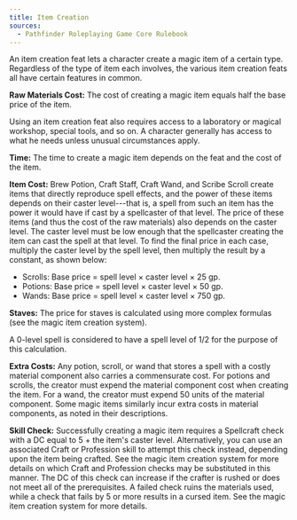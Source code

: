 ```yaml
---
title: Item Creation
sources:
  - Pathfinder Roleplaying Game Core Rulebook
---
```


An item creation feat lets a character create a magic item of a certain type. Regardless of the type of item each involves, the various item creation feats all have certain features in common.

**Raw Materials Cost:** The cost of creating a magic item equals half the base price of the item.

Using an item creation feat also requires access to a laboratory or magical workshop, special tools, and so on. A character generally has access to what he needs unless unusual circumstances apply.

**Time:** The time to create a magic item depends on the feat and the cost of the item.

**Item Cost:** Brew Potion, Craft Staff, Craft Wand, and Scribe Scroll create items that directly reproduce spell effects, and the power of these items depends on their caster level---that is, a spell from such an item has the power it would have if cast by a spellcaster of that level. The price of these items (and thus the cost of the raw materials) also depends on the caster level. The caster level must be low enough that the spellcaster creating the item can cast the spell at that level. To find the final price in each case, multiply the caster level by the spell level, then multiply the result by a constant, as shown below:

- Scrolls: Base price = spell level × caster level × 25 gp.
- Potions: Base price = spell level × caster level × 50 gp.
- Wands: Base price = spell level × caster level × 750 gp.

**Staves:** The price for staves is calculated using more complex formulas (see the magic item creation system).

A 0-level spell is considered to have a spell level of 1/2 for the purpose of this calculation.

**Extra Costs:** Any potion, scroll, or wand that stores a spell with a costly material component also carries a commensurate cost. For potions and scrolls, the creator must expend the material component cost when creating the item. For a wand, the creator must expend 50 units of the material component. Some magic items similarly incur extra costs in material components, as noted in their descriptions.

**Skill Check:** Successfully creating a magic item requires a Spellcraft check with a DC equal to 5 + the item's caster level. Alternatively, you can use an associated Craft or Profession skill to attempt this check instead, depending upon the item being crafted. See the magic item creation system for more details on which Craft and Profession checks may be substituted in this manner. The DC of this check can increase if the crafter is rushed or does not meet all of the prerequisites. A failed check ruins the materials used, while a check that fails by 5 or more results in a cursed item. See the magic item creation system for more details.
